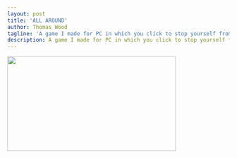 ```yaml
---
layout: post
title: 'ALL AROUND'
author: Thomas Wood
tagline: 'A game I made for PC in which you click to stop yourself from losing lives while trying to hit enemies and miss friends'
description: A game I made for PC in which you click to stop yourself from losing lives while trying to hit enemies and miss friends
---
```


<img src="https://twood27897.github.io/allaroundpalettechange.gif" width="382" height="215">
